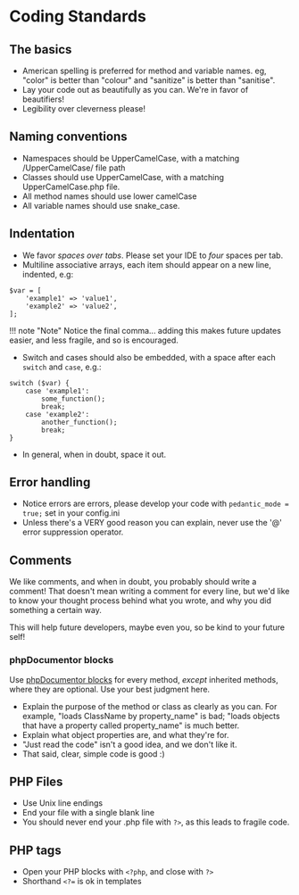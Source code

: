 # Coding Standards

## The basics

* American spelling is preferred for method and variable names. eg, "color" is better than "colour" and "sanitize" is better than "sanitise".
* Lay your code out as beautifully as you can. We're in favor of beautifiers!
* Legibility over cleverness please!

## Naming conventions

* Namespaces should be UpperCamelCase, with a matching /UpperCamelCase/ file path
* Classes should use UpperCamelCase, with a matching UpperCamelCase.php file.
* All method names should use lower camelCase 
* All variable names should use snake_case.

## Indentation

* We favor *spaces over tabs*. Please set your IDE to *four* spaces per tab.
* Multiline associative arrays, each item should appear on a new line, indented, e.g:

```
$var = [
    'example1' => 'value1',
    'example2' => 'value2',
];
```
!!! note "Note"
    Notice the final comma... adding this makes future updates easier, and less fragile, and so is encouraged.

* Switch and cases should also be embedded, with a space after each ```switch``` and ```case```, e.g.:
```
switch ($var) {
    case 'example1':
        some_function();
        break;
    case 'example2':
        another_function();
        break;
}
```
* In general, when in doubt, space it out.

## Error handling

* Notice errors are errors, please develop your code with ```pedantic_mode = true;``` set in your config.ini
* Unless there's a VERY good reason you can explain, never use the '@' error suppression operator.

## Comments

We like comments, and when in doubt, you probably should write a comment! That doesn't mean writing a comment for every line, but 
we'd like to know your thought process behind what you wrote, and why you did something a certain way. 

This will help future developers, maybe even you, so be kind to your future self!

### phpDocumentor blocks

Use [phpDocumentor blocks](http://docs.phpdoc.org/references/phpdoc/basic-syntax.html) for every method, *except* inherited methods, where they are optional. Use your best judgment here.

* Explain the purpose of the method or class as clearly as you can. For example, "loads ClassName by property_name" is bad; 
  "loads objects that have a property called property_name" is much better.
* Explain what object properties are, and what they're for.
* "Just read the code" isn't a good idea, and we don't like it.
* That said, clear, simple code is good :)

## PHP Files

* Use Unix line endings
* End your file with a single blank line
* You should never end your .php file with ```?>```, as this leads to fragile code.

## PHP tags

* Open your PHP blocks with ```<?php```, and close with ```?>```
* Shorthand ```<?=``` is ok in templates
